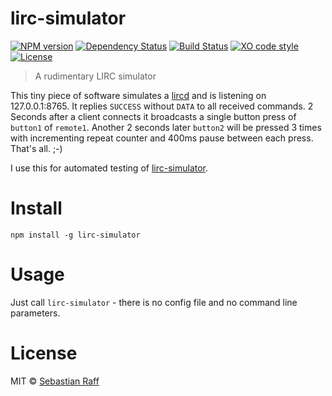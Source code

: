 # lirc-simulator

[![NPM version](https://badge.fury.io/js/lirc-simulator.svg)](http://badge.fury.io/js/lirc-simulator)
[![Dependency Status](https://img.shields.io/gemnasium/hobbyquaker/lirc-simulator.svg)](https://gemnasium.com/github.com/hobbyquaker/lirc-simulator)
[![Build Status](https://travis-ci.org/hobbyquaker/lirc-simulator.svg?branch=master)](https://travis-ci.org/hobbyquaker/lirc-simulator)
[![XO code style](https://img.shields.io/badge/code_style-XO-5ed9c7.svg)](https://github.com/sindresorhus/xo)
[![License][mit-badge]][mit-url]


> A rudimentary LIRC simulator

This tiny piece of software simulates a [lircd](http://www.lirc.org/) and is listening on 127.0.0.1:8765. It replies 
`SUCCESS` without `DATA` to all received commands. 2 Seconds after a client connects it broadcasts a single button press 
of `button1` of `remote1`. Another 2 seconds later `button2` will be pressed 3 times with incrementing repeat counter
and 400ms pause between each press. That's all. ;-)

I use this for automated testing of [lirc-simulator](https://github.com/hobbyquaker/lirc-simulator).


# Install

`npm install -g lirc-simulator`


# Usage

Just call `lirc-simulator` - there is no config file and no command line parameters.


# License

MIT © [Sebastian Raff](https://github.com/hobbyquaker)

[mit-badge]: https://img.shields.io/badge/License-MIT-blue.svg?style=flat
[mit-url]: LICENSE
